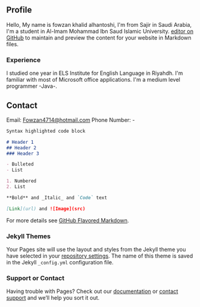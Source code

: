 ## Profile

Hello, My name is fowzan khalid alhantoshi, I'm from Sajir in Saudi Arabia, I'm a student in Al-Imam Mohammad Ibn Saud Islamic University.  [editor on GitHub](https://github.com/Fowzan1/Description/edit/master/README.md) to maintain and preview the content for your website in Markdown files.


### Experience

I studied one year in ELS Institute for English Language in Riyahdh.
I'm familiar with most of Microsoft office applications.
I'm a medium level programmer -Java-.


## Contact

Email: Fowzan4714@hotmail.com
Phone Number: -

```markdown
Syntax highlighted code block

# Header 1
## Header 2
### Header 3

- Bulleted
- List

1. Numbered
2. List

**Bold** and _Italic_ and `Code` text

[Link](url) and ![Image](src)
```

For more details see [GitHub Flavored Markdown](https://guides.github.com/features/mastering-markdown/).

### Jekyll Themes

Your Pages site will use the layout and styles from the Jekyll theme you have selected in your [repository settings](https://github.com/Fowzan1/Description/settings). The name of this theme is saved in the Jekyll `_config.yml` configuration file.

### Support or Contact

Having trouble with Pages? Check out our [documentation](https://help.github.com/categories/github-pages-basics/) or [contact support](https://github.com/contact) and we’ll help you sort it out.
